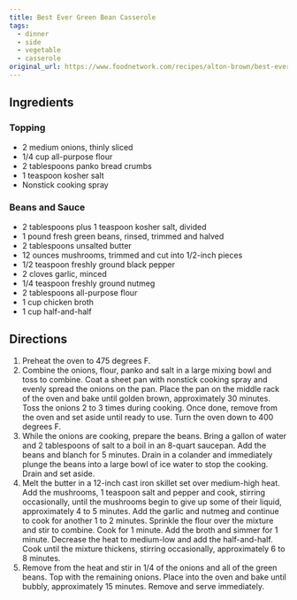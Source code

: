 ```yaml
---
title: Best Ever Green Bean Casserole
tags:
  - dinner
  - side
  - vegetable
  - casserole
original_url: https://www.foodnetwork.com/recipes/alton-brown/best-ever-green-bean-casserole-recipe-1950575
---
```



## Ingredients

### Topping
* 2 medium onions, thinly sliced
* 1/4 cup all-purpose flour
* 2 tablespoons panko bread crumbs
* 1 teaspoon kosher salt
* Nonstick cooking spray

### Beans and Sauce
* 2 tablespoons plus 1 teaspoon kosher salt, divided
* 1 pound fresh green beans, rinsed, trimmed and halved
* 2 tablespoons unsalted butter
* 12 ounces mushrooms, trimmed and cut into 1/2-inch pieces
* 1/2 teaspoon freshly ground black pepper
* 2 cloves garlic, minced
* 1/4 teaspoon freshly ground nutmeg
* 2 tablespoons all-purpose flour
* 1 cup chicken broth
* 1 cup half-and-half


## Directions

1. Preheat the oven to 475 degrees F.
1. Combine the onions, flour, panko and salt in a large mixing bowl and toss to combine. Coat a sheet pan with nonstick cooking spray and evenly spread the onions on the pan. Place the pan on the middle rack of the oven and bake until golden brown, approximately 30 minutes. Toss the onions 2 to 3 times during cooking. Once done, remove from the oven and set aside until ready to use. Turn the oven down to 400 degrees F.
1. While the onions are cooking, prepare the beans. Bring a gallon of water and 2 tablespoons of salt to a boil in an 8-quart saucepan. Add the beans and blanch for 5 minutes. Drain in a colander and immediately plunge the beans into a large bowl of ice water to stop the cooking. Drain and set aside.
1. Melt the butter in a 12-inch cast iron skillet set over medium-high heat. Add the mushrooms, 1 teaspoon salt and pepper and cook, stirring occasionally, until the mushrooms begin to give up some of their liquid, approximately 4 to 5 minutes. Add the garlic and nutmeg and continue to cook for another 1 to 2 minutes. Sprinkle the flour over the mixture and stir to combine. Cook for 1 minute. Add the broth and simmer for 1 minute. Decrease the heat to medium-low and add the half-and-half. Cook until the mixture thickens, stirring occasionally, approximately 6 to 8 minutes.
1. Remove from the heat and stir in 1/4 of the onions and all of the green beans. Top with the remaining onions. Place into the oven and bake until bubbly, approximately 15 minutes. Remove and serve immediately.